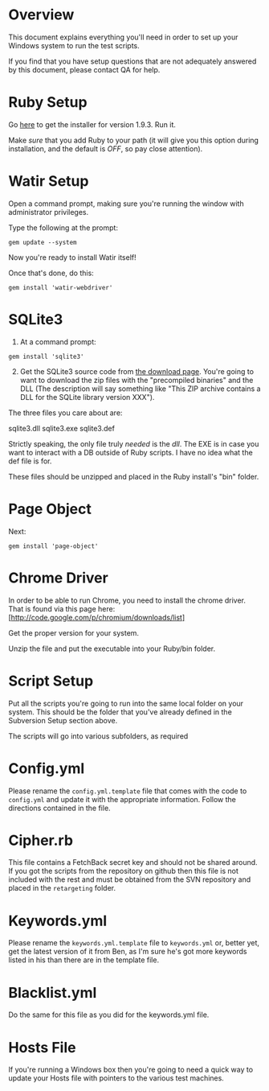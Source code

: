 # Overview

This document explains everything you'll need in order to set up your Windows system to run the test scripts.

If you find that you have setup questions that are not adequately answered by this document, please contact QA for help.

# Ruby Setup

Go [here](http://rubyinstaller.org/downloads) to get the installer for version 1.9.3. Run it.

Make *sure* that you add Ruby to your path (it will give you this option during installation, and the default is *OFF*, so pay close attention).

# Watir Setup

Open a command prompt, making sure you're running the window with administrator privileges.

Type the following at the prompt:


`gem update --system`

Now you're ready to install Watir itself!

Once that's done, do this:

`gem install 'watir-webdriver'`

# SQLite3

1) At a command prompt:

`gem install 'sqlite3'`

2) Get the SQLite3 source code from [the download page](http://www.sqlite.org/download.html). You're going to want to download the zip files with the "precompiled binaries" and the DLL (The description will say something like "This ZIP archive contains a DLL for the SQLite library version XXX").

The three files you care about are:

sqlite3.dll
sqlite3.exe
sqlite3.def

Strictly speaking, the only file truly *needed* is the *dll*. The EXE is in case you want to interact with a DB outside of Ruby scripts. I have no idea what the def file is for.

These files should be unzipped and placed in the Ruby install's "bin" folder.

# Page Object

Next:

`gem install 'page-object'`

# Chrome Driver

In order to be able to run Chrome, you need to install the chrome driver. That is found via this page here: [http://code.google.com/p/chromium/downloads/list]

Get the proper version for your system.

Unzip the file and put the executable into your Ruby/bin folder.

# Script Setup

Put all the scripts you're going to run into the same local folder on your system. This should be the folder that you've already defined in the Subversion Setup section above.

The scripts will go into various subfolders, as required

# Config.yml
Please rename the `config.yml.template` file that comes with the code to `config.yml` and update it with the appropriate information. Follow the directions contained in the file.

# Cipher.rb
This file contains a FetchBack secret key and should not be shared around. If you got the scripts from the repository on github then this file is not included with the rest and must be obtained from the SVN repository and placed in the `retargeting` folder.

# Keywords.yml
Please rename the `keywords.yml.template` file to `keywords.yml` or, better yet, get the latest version of it from Ben, as I'm sure he's got more keywords listed in his than there are in the template file.

# Blacklist.yml
Do the same for this file as you did for the keywords.yml file.

# Hosts File

If you're running a Windows box then you're going to need a quick way to update your Hosts file with pointers to the various test machines.